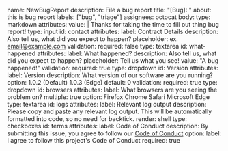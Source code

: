 name: NewBugReport
description: File a bug report
title: "[Bug]: "
about: this is bug report
labels: ["bug", "triage"]
assignees: 
octocat
body:
type: markdown
 attributes:
   value: |
     Thanks for taking the time to fill out thing bug report!
type: input
 id: contact
 attributes:
   label: Contract Details
   description: Also tell us, what did you expect to happen?
   placeholder: ex. email@example.com
 validation:
   required: false
type: textarea
 id: what-happened
 attributes:
   label: What happened?
   description: Also tell us, what did you expect to happen?
   placeholder: Tell us what you see!
   value: "A bug happened!"
 validation:
   required: true
type: dropdown
 id: Version
 attributes:
   label: Version
   description: What version of our software are you running?
   option:
1.0.2 (Default)
1.0.3 (Edge)
default: 0
validation:
 required: true
type: dropdown
 id: browsers
 attributes:
   label: What browsers are you seeing the problem on?
   multiple: true
   option:
Firefox
Chrome
Safari
Microsoft Edge
type: textarea
 id: logs
 attributes:
   label: Relevant log output
   description: Please copy and paste any relevant log output. This will be automatically formatted into code, so no need for backtick.
   render: shell
type: checkboxes
 id: terms
 attributes:
   label: Code of Conduct
   description: By submitting this issue, you agree to follow our [Code of Conduct](htpps://example.com)
   option:
label: I agree to follow this project's Code of Conduct
     required: true
